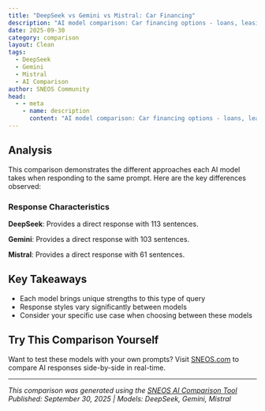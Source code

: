 ```yaml
---
title: "DeepSeek vs Gemini vs Mistral: Car Financing"
description: "AI model comparison: Car financing options - loans, leasing, and cash compared..."
date: 2025-09-30
category: comparison
layout: Clean
tags:
  - DeepSeek
  - Gemini
  - Mistral
  - AI Comparison
author: SNEOS Community
head:
  - - meta
    - name: description
      content: "AI model comparison: Car financing options - loans, leasing, and cash compared..."
---
```


<ChatComparison
  title="DeepSeek vs Gemini vs Mistral: Car Financing"
  prompt="Car financing options - loans, leasing, and cash compared"
  :responses='{
    "DeepSeek": "Of course. Choosing how to pay for a car is a major financial decision. Here\u2019s a comprehensive comparison of the three primary car financing options: **Loans, Leasing, and Cash.**\n\n### At a Glance: Key Differences\n\n| Feature | Loan (Financing) | Leasing | Cash |\n| :--- | :--- | :--- | :--- |\n| **Ownership** | You own the car after the last payment. | You return the car or buy it at the end. | You own the car outright, immediately. |\n| **Monthly Payment** | Higher (paying for the car\u0027s full value). | Lower (paying for depreciation \u002B fees). | None. |\n| **Long-Term Cost** | Higher than cash due to interest, but you build equity. | Potentially endless (you always have a payment). | Lowest (no interest, only the car\u0027s price). |\n| **Upfront Cost** | Down payment, taxes, fees. | Often first month, security deposit, fees. | The full purchase price, taxes, and fees. |\n| **Mileage Limits** | No limits. | Strict limits (e.g., 10,000-15,000 mi/year). | No limits. |\n| **Customization/Wear** | You can modify it. Normal wear and tear is expected. | Charges for excess wear and tear and modifications are prohibited. | You can modify it as you like. |\n| **Flexibility** | You can sell or trade in the car at any time. | Term commitment; early termination is expensive. | Maximum flexibility; you can sell anytime. |\n\n---\n\n### Deep Dive into Each Option\n\n#### 1. Car Loan (Financing)\n\nYou borrow money from a bank, credit union, or the dealership to buy the car. You make monthly payments until the loan is paid off, plus interest.\n\n*   **How it Works:** You agree to a loan term (e.g., 36, 48, 60, or 72 months) and an interest rate (APR). The car serves as collateral for the loan.\n*   **Best For:**\n    *   People who want to own their vehicle long-term.\n    *   Those who drive more than average miles.\n    *   Anyone who wants to build equity and eventually be payment-free.\n    *   People who like to customize their cars.\n\n*   **Pros:**\n    *   **Ownership:** The car is yours after the final payment.\n    *   **No Mileage Limits:** Drive as much as you want.\n    *   **Builds Equity:** As you pay down the loan, you build ownership stake.\n    *   **Freedom:** You can sell or trade in the car whenever you want.\n\n*   **Cons:**\n    *   **Higher Monthly Payments:** You\u0027re paying for the entire value of the car.\n    *   **Interest Costs:** You pay more than the car\u0027s sticker price over the life of the loan.\n    *   **Depreciation:** The car loses value rapidly, and you bear the full risk of its resale value.\n    *   **Repair Costs:** Once the warranty expires, you are responsible for all maintenance and repairs.\n\n#### 2. Leasing\n\nYou are essentially \u0022renting\u0022 the car for a long-term period (typically 2-4 years). You pay for the vehicle\u0027s depreciation during the lease term, plus fees and interest.\n\n*   **How it Works:** The leasing company (lessor) buys the car and you (the lessee) pay to use it. Your payment covers the car\u0027s expected loss in value, a rent charge (like interest), taxes, and fees.\n*   **Best For:**\n    *   People who prefer a new car every 2-4 years.\n    *   Those who want the lowest possible monthly payment.\n    *   Drivers who stay under annual mileage limits (12,000-15,000 miles/year).\n    *   Individuals who want a car that is always under warranty.\n\n*   **Pros:**\n    *   **Lower Monthly Payments:** You\u0027re only paying for the portion of the car\u0027s life you use.\n    *   **New Car Frequently:** Always have the latest technology, safety features, and styling.\n    *   **Lower Repair Costs:** The car is almost always under the factory warranty.\n    *   **No Resale Hassle:** Simply return the car at the end of the lease.\n\n*   **Cons:**\n    *   **No Ownership:** You have no equity at the end. You must either return the car or buy it.\n    *   **Mileage Restrictions:** Going over the limit results in expensive per-mile fees (often $0.15-$0.30/mile).\n    *   **Wear and Tear Charges:** You can be charged for dents, scratches, or interior wear deemed \u0022excessive.\u0022\n    *   **Complex and Binding Contract:** Early termination is very costly. Customizing the car is not allowed.\n    *   **Potentially Endless Payments:** If you continually lease, you will always have a car payment.\n\n#### 3. Paying Cash\n\nYou pay the full purchase price of the vehicle upfront using your own savings.\n\n*   **How it Works:** You negotiate the price with the dealer (or private seller) and transfer funds to complete the purchase.\n*   **Best For:**\n    *   Anyone with sufficient savings who won\u0027t deplete their emergency fund.\n    *   Individuals who prioritize financial efficiency and avoiding debt.\n    *   People who plan to keep a car for a long time.\n\n*   **Pros:**\n    *   **No Interest or Finance Charges:** You pay only the negotiated price of the car.\n    *   **Simplest Transaction:** No credit checks, loan applications, or monthly payments.\n    *   **Full Ownership \u0026 Control:** The title is in your name immediately with no liens.\n    *   **Strong Negotiating Power:** Dealers often prefer cash deals and may offer a better price for a quick, guaranteed sale.\n\n*   **Cons:**\n    *   **Large Upfront Cost:** Requires a significant amount of liquid cash.\n    *   **Opportunity Cost:** The money used to buy the car could potentially be invested elsewhere for a higher return.\n    *   **Depreciation Risk:** You bear the full, immediate impact of the car\u0027s depreciation.\n\n---\n\n### How to Choose: A Quick Guide\n\nAsk yourself these questions:\n\n1.  **What\u0027s my budget for a monthly payment?**\n    *   *Tight Budget \u2192* Leasing may offer the lowest payment for a new car.\n    *   *No Payment Preferred \u2192* Cash is king.\n\n2.  **How long do I want to keep the car?**\n    *   *3-4 years, then get a new one \u2192* Leasing is convenient.\n    *   *5\u002B years, \u0022drive it into the ground\u0022 \u2192* Loan or Cash.\n\n3.  **How important is long-term cost vs. monthly cash flow?**\n    *   *Lowest Total Cost \u2192* Cash (if you have it).\n    *   *Manageable Monthly Cost \u2192* Loan or Lease.\n\n4.  **How many miles do I drive annually?**\n    *   *Over 15,000 miles/year \u2192* Avoid leasing; choose a Loan or Cash.\n    *   *Under 12,000 miles/year \u2192* Leasing is a good fit.\n\n5.  **Do I want to customize or modify my car?**\n    *   *Yes \u2192* Loan or Cash.\n    *   *No \u2192* All options are open, but leasing restricts modifications.\n\n### The \u0022Opportunity Cost\u0022 of Cash\n\nThis is a crucial financial concept. If you have $35,000 in cash, is it better to buy the car outright or take a loan and invest the money?\n\n*   **Scenario A (Cash):** You buy a $35,000 car. It\u0027s yours. You have no payments, but that $35,000 is gone.\n*   **Scenario B (Loan):** You put down $5,000, get a loan for $30,000 at 5% APR, and invest the remaining $30,000. If your investments earn an average of 7% annually, you could potentially come out ahead financially by taking the loan.\n\nThis requires discipline and market risk, but it\u0027s a key reason why wealthy individuals often choose to finance or lease even when they can afford to pay cash.\n\n**Final Recommendation:**\n\n*   **For most people seeking long-term value and ownership,** a **loan** with a sizable down payment and the shortest term you can afford is a solid, balanced choice.\n*   **For those who value low payments and always driving a new car,** **leasing** can make sense if you understand and adhere to the restrictions.\n*   **If you have the means without sacrificing financial security,** paying **cash** is the most financially efficient way to buy a car and leaves you completely debt-free.",
    "Gemini": "Okay, let\u0027s break down the car financing options: loans, leasing, and paying cash.  I\u0027ll outline the pros, cons, and best uses for each.\n\n**1. Car Loans**\n\n*   **How it Works:** You borrow money from a bank, credit union, or the dealership\u0027s financing arm to purchase the car. You repay the loan with interest over a set period (e.g., 36, 48, 60, 72 months). You own the car once the loan is paid off.\n\n*   **Pros:**\n\n    *   **Ownership:**  You own the car after the loan is paid off. You can sell it, trade it in, or keep it as long as you want.\n    *   **Customization:**  You can modify the car as you see fit (within legal limits).\n    *   **No Mileage Restrictions:**  You can drive as many miles as you want without incurring extra charges.\n    *   **Building Equity:**  As you pay down the loan, you build equity in the car. The value of the car (hopefully) exceeds the remaining loan balance.\n    *   **Financing Flexibility:**  Loan terms can be adjusted to fit your budget (though longer terms mean more interest paid overall).\n    *   **Opportunity to Improve Credit:**  Making on-time loan payments can help improve your credit score.\n\n*   **Cons:**\n\n    *   **Monthly Payments:**  You\u0027re committed to making monthly payments for the duration of the loan.\n    *   **Interest Costs:**  You\u0027ll pay interest on the loan, which can add up significantly over time.  The interest rate depends on your credit score, the loan term, and the lender.\n    *   **Depreciation Risk:**  The value of the car can depreciate (decrease) faster than you pay down the loan, leaving you \u0022upside down\u0022 (owing more than the car is worth).\n    *   **Down Payment:**  Most lenders require a down payment, which can be a significant upfront cost.\n    *   **Higher Overall Cost:**  Over the life of the loan, you\u0027ll likely pay more than the car\u0027s sticker price due to interest and fees.\n    *   **Responsibility for Maintenance/Repairs:** You are responsible for all maintenance and repair costs.\n\n*   **Best For:**\n\n    *   People who want to own the car long-term (beyond the typical lease period).\n    *   People who drive a lot of miles.\n    *   People who want to customize their car.\n    *   People who want to build equity in an asset.\n    *   People who don\u0027t mind being responsible for maintenance and repairs.\n    *   People who have a good credit score to secure a lower interest rate.\n\n**2. Leasing**\n\n*   **How it Works:**  You essentially rent the car from the dealership for a set period (usually 24, 36, or 48 months). You make monthly payments and have the right to use the car during the lease term. At the end of the lease, you return the car to the dealership. You also have the option to buy the car at a predetermined price (the residual value).\n\n*   **Pros:**\n\n    *   **Lower Monthly Payments:**  Lease payments are typically lower than loan payments for the same car because you\u0027re only paying for the depreciation of the car during the lease term.\n    *   **Drive a Newer Car More Often:**  You can drive a new car every few years without the hassle of selling your old one.\n    *   **Warranty Coverage:**  Leased cars are usually covered by the manufacturer\u0027s warranty for the duration of the lease, minimizing out-of-pocket repair costs (for covered repairs).\n    *   **Less Upfront Cost:**  Leases often require a smaller down payment (or sometimes none at all) compared to loans.\n    *   **Tax Advantages (for businesses):** Businesses can sometimes deduct lease payments as a business expense.\n\n*   **Cons:**\n\n    *   **No Ownership:**  You never own the car. You\u0027re just renting it.\n    *   **Mileage Restrictions:**  Leases come with mileage limits (e.g., 10,000, 12,000, or 15,000 miles per year).  You\u0027ll be charged a fee for every mile you drive over the limit.\n    *   **Wear and Tear Charges:**  You\u0027ll be charged for excessive wear and tear on the car when you return it (e.g., dents, scratches, stains, worn tires).\n    *   **Early Termination Penalties:**  Ending a lease early can be very expensive.\n    *   **Limited Customization:**  You typically can\u0027t make significant modifications to a leased car.\n    *   **Higher Overall Cost (Potentially):**  While monthly payments are lower, you\u0027re making payments for the entire lease term and then returning the car.  Over the long term, you may end up paying more than if you had purchased the car.  If you lease car after car, you are always making a car payment.\n    *   **Gap Insurance Requirement:** Most leasing companies require Gap insurance in case the car is totaled or stolen.\n\n*   **Best For:**\n\n    *   People who want to drive a new car every few years.\n    *   People who don\u0027t drive a lot of miles.\n    *   People who don\u0027t want to worry about maintenance and repairs (within the warranty period).\n    *   People who don\u0027t need to own the car.\n    *   People who like lower monthly payments.\n    *   People who are okay with mileage limits and wear-and-tear restrictions.\n    *   People who prioritize having the latest technology and safety features.\n\n**3. Paying Cash**\n\n*   **How it Works:**  You pay the full purchase price of the car upfront with cash (or a check or debit card).\n\n*   **Pros:**\n\n    *   **No Debt:**  You don\u0027t owe anyone anything.  You own the car outright.\n    *   **No Interest Charges:**  You save money by not paying interest.\n    *   **Lower Overall Cost:**  You\u0027ll pay the lowest possible price for the car because you avoid interest and financing fees.\n    *   **Negotiating Power:**  Paying cash can give you more negotiating leverage with the seller.\n    *   **Simplicity:**  The transaction is straightforward and quick.\n    *   **No Monthly Payments:**  Once you buy the car, you\u0027re done with payments (except for insurance and maintenance).\n\n*   **Cons:**\n\n    *   **Large Upfront Cost:**  You need to have a significant amount of cash readily available.\n    *   **Opportunity Cost:**  The money you use to buy the car could be used for other investments or expenses.\n    *   **Depreciation Risk:**  Like with a loan, the value of the car can depreciate.\n    *   **Maintenance and Repairs:** You are responsible for all maintenance and repair costs.\n    *   **Ties up liquid assets:** You lose the liquidity of the cash that you spent on the car.\n\n*   **Best For:**\n\n    *   People who have the cash available and don\u0027t want to take out a loan or lease.\n    *   People who want to avoid debt and interest charges.\n    *   People who prioritize financial freedom and simplicity.\n    *   People who are comfortable with the potential depreciation of the car.\n    *   People who can comfortably afford the cost of maintenance and repairs.\n    *   People looking to buy used vehicles.\n\n**Key Considerations When Choosing:**\n\n*   **Budget:** How much can you afford to spend each month? How much can you afford for a down payment or upfront cost?\n*   **Driving Habits:** How many miles do you drive per year?\n*   **Ownership Preference:** Do you want to own the car long-term, or do you prefer to drive a new car every few years?\n*   **Financial Goals:** Are you trying to build wealth, minimize debt, or maximize flexibility?\n*   **Credit Score:** Your credit score will significantly impact the interest rate you receive on a loan.\n*   **Vehicle Type:** The type of vehicle you want can influence the best financing option.  For example, a car with high depreciation might be better leased, while a car you plan to keep for 10 years is better purchased.\n*   **Maintenance Expectations:**  Consider the potential maintenance costs of the vehicle you are purchasing.\n\n**Example Scenario:**\n\nLet\u0027s say you\u0027re looking at a car that costs $30,000.\n\n*   **Loan:** You might put down $3,000 and finance the remaining $27,000 at a 6% interest rate for 60 months. Your monthly payment would be around $522. Over 5 years, you\u0027d pay about $31,320 (including interest) and own the car.\n*   **Lease:** You might put down $2,000 and have a monthly payment of $350 for 36 months.  At the end of the lease, you return the car. You will have paid $14,600.\n*   **Cash:** You pay $30,000 upfront and own the car outright.\n\n**In summary:**\n\n*   **Loans** are best for ownership, long-term use, and building equity but involve higher overall costs due to interest.\n*   **Leases** are best for lower monthly payments, driving newer cars, and minimizing maintenance but come with restrictions and no ownership.\n*   **Cash** is best for avoiding debt, minimizing costs, and simplifying the transaction but requires a large upfront payment.\n\nBefore making a decision, get quotes for loans and leases, and carefully compare the terms and conditions. Consider your individual financial situation and driving needs to determine the best option for you.\n",
    "Mistral": "When considering car financing options, it\u0027s important to understand the pros and cons of loans, leasing, and paying with cash. Here\u0027s a comparison to help you make an informed decision:\n\n### Car Loans\n**Pros:**\n1. **Ownership:** You own the car outright once the loan is paid off.\n2. **Flexibility:** You can modify the car as you wish.\n3. **No Mileage Limits:** You can drive as much as you want without worrying about mileage restrictions.\n4. **Building Credit:** Regular payments can help improve your credit score.\n\n**Cons:**\n1. **Higher Monthly Payments:** Compared to leasing, loan payments can be higher.\n2. **Depreciation:** The car\u0027s value depreciates over time, and you bear the full cost of depreciation.\n3. **Maintenance Costs:** You are responsible for all maintenance and repair costs.\n4. **Interest Costs:** You pay interest on the loan, which can add up over time.\n\n### Leasing\n**Pros:**\n1. **Lower Monthly Payments:** Lease payments are generally lower than loan payments.\n2. **New Car Every Few Years:** You can drive a new car every 2-4 years.\n3. **Warranty Coverage:** Most leased cars are covered under the manufacturer\u0027s warranty for the duration of the lease.\n4. **Lower Maintenance Costs:** Since the car is new, maintenance costs are typically lower.\n\n**Cons:**\n1. **No Ownership:** You do not own the car at the end of the lease term.\n2. **Mileage Restrictions:** Leases often come with mileage limits, and exceeding these can result in additional fees.\n3. **Wear and Tear Fees:** You may be charged for excessive wear and tear at the end of the lease.\n4. **Early Termination Fees:** Ending the lease early can result in significant penalties.\n\n### Paying with Cash\n**Pros:**\n1. **No Debt:** You avoid taking on any debt.\n2. **No Interest Payments:** You save on interest costs.\n3. **Ownership:** You own the car outright from the start.\n4. **Flexibility:** You can modify the car as you wish and drive as much as you want.\n\n**Cons:**\n1. **High Upfront Cost:** You need a large sum of money upfront.\n2. **Depreciation:** The car\u0027s value depreciates over time, and you bear the full cost of depreciation.\n3. **Maintenance Costs:** You are responsible for all maintenance and repair costs.\n4. **Opportunity Cost:** The money spent on the car could potentially be invested or used for other purposes.\n\n### Key Considerations\n1. **Budget:** Determine how much you can afford to spend monthly and upfront.\n2. **Usage:** Consider how much you will drive and whether you need the flexibility of ownership.\n3. **Credit Score:** Your credit score can affect your loan terms and interest rates.\n4. **Future Plans:** Think about how long you plan to keep the car and whether you prefer driving a new car every few years.\n\n### Conclusion\n- **Loans** are suitable for those who want to own the car and have the flexibility to modify it.\n- **Leasing** is ideal for those who prefer lower monthly payments and want to drive a new car every few years.\n- **Cash** is best for those who can afford the upfront cost and want to avoid debt and interest payments.\n\nChoosing the right financing option depends on your financial situation, driving habits, and long-term goals."
  }'
  published-date="22:46"
/>

## Analysis

This comparison demonstrates the different approaches each AI model takes when responding to the same prompt. Here are the key differences observed:

### Response Characteristics

**DeepSeek**: Provides a direct response with 113 sentences. 

**Gemini**: Provides a direct response with 103 sentences. 

**Mistral**: Provides a direct response with 61 sentences. 

## Key Takeaways

- Each model brings unique strengths to this type of query
- Response styles vary significantly between models
- Consider your specific use case when choosing between these models

## Try This Comparison Yourself

Want to test these models with your own prompts? Visit [SNEOS.com](https://sneos.com) to compare AI responses side-by-side in real-time.

---

*This comparison was generated using the [SNEOS AI Comparison Tool](https://sneos.com)*
*Published: September 30, 2025 | Models: DeepSeek, Gemini, Mistral*
